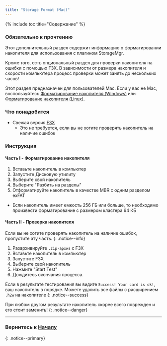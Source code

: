 ```yaml
---
title: "Storage Format (Mac)"
---
```


{% include toc title="Содержание" %}

### Обязательно к прочтению

Этот дополнительный раздел содержит информацию о форматировании накопителя для использования с плагином StorageMgr.

Кроме того, есть опциональный раздел для проверки накопителя на ошибки с помощью F3X. В зависимости от размера накопителя и скорости компьютера процесс проверки может занять до нескольких часов!

Этот раздел предназначен для пользователей Mac. Если у вас не Mac, воспользуйтесь [Форматирование накопителя (Windows)](storage-format-(windows)) или [Форматирование накопителя (Linux)](storage-format-(linux)).

### Что понадобится

* Свежая версия [F3X](https://github.com/insidegui/F3X/releases/latest)
  + Это не требуется, если вы не хотите проверять накопитель на наличие ошибок

### Инструкция

#### Часть I - Форматирование накопителя

1. Вставьте накопитель в компьютер
1. Запустите Дисковую утилиту
1. Выберите свой накопитель
1. Выберите "Разбить на разделы"
1. Отформатируйте накопитель в качестве MBR с одним разделом exFAT
  + Если накопитель имеет емкость 256 ГБ или больше, то необходимо произвести форматирование с размером кластера 64 КБ

#### Часть II - Проверка накопителя

Если вы не хотите проверять накопитель на наличие ошибок, пропустите эту часть.
{: .notice--info}

1. Разархивируйте `.zip-архив` с F3X
1. Вставьте накопитель в компьютер
1. Запустите F3X
1. Выберите свой накопитель
1. Нажмите "Start Test"
1. Дождитесь окончания процесса.

Если в результате тестирования вы видите `Success! Your card is ok!`, ваш накопитель в порядке. Можете удалить все файлы с расширением `.h2w` на накопителе
{: .notice--success}

При любом другом результате накопитель скорее всего поврежден и его стоит заменить!
{: .notice--danger}

___

### Вернитесь к [Началу](get-started)
{: .notice--primary}
